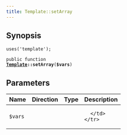 ```yaml
---
title: Template::setArray
---
```


## Synopsis

<code>uses('template');</code>

<code>public function <b><a href="Template">Template</a>::setArray</b>(<b>$vars</b>)</code>

## Parameters

<table>
  <thead>
    <tr>
      <th>Name</th>
      <th>Direction</th>
      <th>Type</th>
      <th>Description</th>
    </tr>
  </thead>
  <tbody>
    <tr>
      <td><code>$vars</code>
      <td><i></i></td>
      <td></td>
      <td>

      </td>
    </tr>
  </tbody>
</table>

